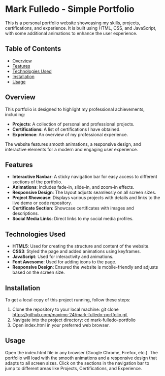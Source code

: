 # Mark Fulledo - Simple Portfolio

This is a personal portfolio website showcasing my skills, projects, certifications, and experience. It is built using HTML, CSS, and JavaScript, with some additional animations to enhance the user experience.

## Table of Contents

- [Overview](#overview)
- [Features](#features)
- [Technologies Used](#technologies-used)
- [Installation](#installation)
- [Usage](#usage)

## Overview

This portfolio is designed to highlight my professional achievements, including:
- **Projects**: A collection of personal and professional projects.
- **Certifications**: A list of certifications I have obtained.
- **Experience**: An overview of my professional experience.

The website features smooth animations, a responsive design, and interactive elements for a modern and engaging user experience.

## Features

- **Interactive Navbar**: A sticky navigation bar for easy access to different sections of the portfolio.
- **Animations**: Includes fade-in, slide-in, and zoom-in effects.
- **Responsive Design**: The layout adjusts seamlessly on all screen sizes.
- **Project Showcase**: Displays various projects with details and links to the live demo or code repository.
- **Certificate Section**: Showcase certificates with images and descriptions.
- **Social Media Links**: Direct links to my social media profiles.

## Technologies Used

- **HTML5**: Used for creating the structure and content of the website.
- **CSS3**: Styled the page and added animations using keyframes.
- **JavaScript**: Used for interactivity and animations.
- **Font Awesome**: Used for adding icons to the page.
- **Responsive Design**: Ensured the website is mobile-friendly and adjusts based on the screen size.

## Installation

To get a local copy of this project running, follow these steps:

1. Clone the repository to your local machine:
   git clone https://github.com/maximo-24/mark-fulledo-portfolio.git
2. Navigate into the project directory:
   cd mark-fulledo-portfolio
3. Open index.html in your preferred web browser.

## Usage
Open the index.html file in any browser (Google Chrome, Firefox, etc.).
The portfolio will load with the smooth animations and a responsive design that adapts to all screen sizes.
Click on the sections in the navigation bar to jump to different areas like Projects, Certifications, and Experience.
